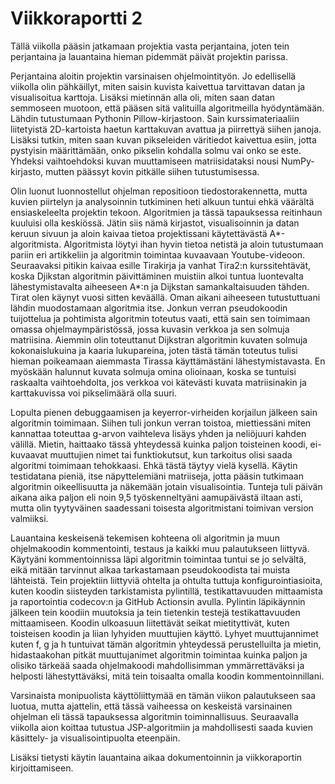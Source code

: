# Viikkoraportti 2

Tällä viikolla pääsin jatkamaan projektia vasta perjantaina, joten tein perjantaina ja lauantaina hieman pidemmät päivät projektin parissa. 

Perjantaina aloitin projektin varsinaisen ohjelmointityön. Jo edellisellä viikolla olin pähkäillyt, miten saisin kuvista kaivettua tarvittavan datan ja visualisoitua karttoja. Lisäksi mietinnän alla oli, miten saan datan semmoseen muotoon, että pääsen sitä valituilla algoritmeilla hyödyntämään. Lähdin tutustumaan Pythonin Pillow-kirjastoon. Sain kurssimateriaaliin liitetyistä 2D-kartoista haetun karttakuvan avattua ja piirrettyä siihen janoja. Lisäksi tutkin, miten saan kuvan pikseleiden väritiedot kaivettua esiin, jotta pystyisin määrittämään, onko pikselin kohdalla solmu vai onko se este. Yhdeksi vaihtoehdoksi kuvan muuttamiseen matriisidataksi nousi NumPy-kirjasto, mutten päässyt kovin pitkälle siihen tutustumisessa.

Olin luonut luonnostellut ohjelman repositioon tiedostorakennetta, mutta kuvien piirtelyn ja analysoinnin tutkiminen heti alkuun tuntui ehkä väärältä ensiaskeleelta projektin tekoon. Algoritmien ja tässä tapauksessa reitinhaun kuuluisi olla keskiössä. Jätin siis nämä kirjastot, visualisoinnin ja datan keruun sivuun ja aloin kaivaa tietoa projektissani käytettävästä A*-algoritmista. Algoritmista löytyi ihan hyvin tietoa netistä ja aloin tutustumaan pariin eri artikkeliin ja algoritmin toimintaa kuvaavaan Youtube-videoon. Seuraavaksi pitikin kaivaa esille Tirakirja ja vanhat Tira2:n kurssitehtävät, koska Djikstan algoritmin päivittäminen muistiin alkoi tuntua luontevalta lähestymistavalta aiheeseen A*:n ja Dijkstan samankaltaisuuden tähden. Tirat olen käynyt vuosi sitten keväällä. Oman aikani aiheeseen tutustuttuani lähdin muodostamaan algoritmia itse. Jonkun verran pseudokoodin tuijottelua ja pohtimista algoritmin toteutus vaati, että sain sen toimimaan omassa ohjelmaympäristössä, jossa kuvasin verkkoa ja sen solmuja matriisina. Aiemmin olin toteuttanut Dijkstran algoritmin kuvaten solmuja kokonaislukuina ja kaaria lukupareina, joten tästä tämän toteutus tulisi hieman poikeamaan aiemmasta Tirassa käyttämästäni lähestymistavasta. En myöskään halunnut kuvata solmuja omina olioinaan, koska se tuntuisi raskaalta vaihtoehdolta, jos verkkoa voi kätevästi kuvata matriisinakin ja karttakuvissa voi pikselimäärä olla suuri.

Lopulta pienen debuggaamisen ja keyerror-virheiden korjailun jälkeen sain algoritmin toimimaan. Siihen tuli jonkun verran toistoa, miettiessäni miten kannattaa toteuttaa g-arvon vaihteleva lisäys yhden ja neliöjuuri kahden välillä. Mietin, haittaako tässä yhteydessä kuinka paljon toisteinen koodi, ei-kuvaavat muuttujien nimet tai funktiokutsut, kun tarkoitus olisi saada algoritmi toimimaan tehokkaasi. Ehkä tästä täytyy vielä kysellä. Käytin testidatana pieniä, itse näpyttelemiäni matriiseja, jotta pääsin tutkimaan algoritmin oikeellisuutta ja näkemään jotain visualisointia.  Tunteja tuli päivän aikana aika paljon eli noin 9,5 työskenneltyäni aamupäivästä iltaan asti, mutta olin tyytyväinen saadessani toisesta algoritmistani toimivan version valmiiksi.

Lauantaina keskeisenä tekemisen kohteena oli algoritmin ja muun ohjelmakoodin kommentointi, testaus ja kaikki muu palautukseen liittyvä.  Käytyäni kommentoinnissa läpi algoritmin toimintaa tuntui se jo selvältä, eikä mitään tarvinnut alkaa tarkastamaan pseudokoodista tai muista lähteistä. Tein projektiin liittyviä ohtelta ja ohtulta tuttuja konfigurointiasioita, kuten koodin siisteyden tarkistamista pylintillä, testikattavuuden mittaamista ja raportointia codecov:n ja GitHub Actionsin avulla. Pylintin läpikäynnin jälkeen tein koodiin muutoksia ja tein tietenkin testejä testikattavuuden mittaamiseen. Koodin ulkoasuun liitettävät seikat mietityttivät, kuten toisteisen koodin ja liian lyhyiden muuttujien käyttö. Lyhyet muuttujannimet kuten f, g ja h tuntuivat tämän algoritmin yhteydessä perustelluilta ja mietin, hidastaakohan pitkät muuttujanimet algoritmin toimintaa kuinka paljon ja olisiko tärkeää saada ohjelmakoodi mahdollisimman ymmärrettäväksi ja helposti lähestyttäväksi, mitä tein toisaalta omalla koodin kommentoinnillani.

Varsinaista monipuolista käyttöliittymää en tämän viikon palautukseen saa luotua, mutta ajattelin, että tässä vaiheessa on keskeistä varsinainen ohjelman eli tässä tapauksessa algoritmin toiminnallisuus. Seuraavalla viikolla aion koittaa tutustua JSP-algoritmiin ja mahdollisesti saada kuvien käsittely- ja visualisointipuolta eteenpäin.

Lisäksi tietysti käytin lauantaina aikaa dokumentoinnin ja viikkoraportin kirjoittamiseen. 
